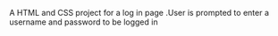 A HTML and CSS project for a log in page .User is prompted to enter a username and password to be logged in
